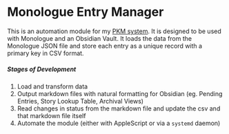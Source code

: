 # Monologue Entry Manager

This is an automation module for my [PKM system](https://github.com/GrichSHiran/pkm-system). It is designed to be used with Monologue and an Obsidian Vault. It loads the data from the Monologue JSON file and store each entry as a unique record with a primary key in CSV format.


##### Stages of Development

1. Load and transform data
2. Output markdown files with natural formatting for Obsidian (eg. Pending Entries, Story Lookup Table, Archival Views)
3. Read changes in status from the markdown file and update the csv and that markdown file itself
4. Automate the module (either with AppleScript or via a `systemd` daemon)

